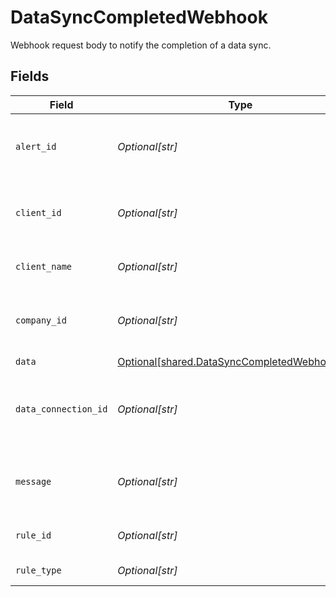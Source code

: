 # DataSyncCompletedWebhook

Webhook request body to notify the completion of a data sync.


## Fields

| Field                                                                                                | Type                                                                                                 | Required                                                                                             | Description                                                                                          | Example                                                                                              |
| ---------------------------------------------------------------------------------------------------- | ---------------------------------------------------------------------------------------------------- | ---------------------------------------------------------------------------------------------------- | ---------------------------------------------------------------------------------------------------- | ---------------------------------------------------------------------------------------------------- |
| `alert_id`                                                                                           | *Optional[str]*                                                                                      | :heavy_minus_sign:                                                                                   | Unique identifier of the webhook event.                                                              |                                                                                                      |
| `client_id`                                                                                          | *Optional[str]*                                                                                      | :heavy_minus_sign:                                                                                   | Unique identifier for your client in Codat.                                                          |                                                                                                      |
| `client_name`                                                                                        | *Optional[str]*                                                                                      | :heavy_minus_sign:                                                                                   | Name of your client in Codat.                                                                        |                                                                                                      |
| `company_id`                                                                                         | *Optional[str]*                                                                                      | :heavy_minus_sign:                                                                                   | Unique identifier for your SMB in Codat.                                                             | 8a210b68-6988-11ed-a1eb-0242ac120002                                                                 |
| `data`                                                                                               | [Optional[shared.DataSyncCompletedWebhookData]](../../models/shared/datasynccompletedwebhookdata.md) | :heavy_minus_sign:                                                                                   | N/A                                                                                                  |                                                                                                      |
| `data_connection_id`                                                                                 | *Optional[str]*                                                                                      | :heavy_minus_sign:                                                                                   | Unique identifier for a company's data connection.                                                   | 2e9d2c44-f675-40ba-8049-353bfcb5e171                                                                 |
| `message`                                                                                            | *Optional[str]*                                                                                      | :heavy_minus_sign:                                                                                   | A human-readable message about the webhook.                                                          |                                                                                                      |
| `rule_id`                                                                                            | *Optional[str]*                                                                                      | :heavy_minus_sign:                                                                                   | Unique identifier for the rule.                                                                      |                                                                                                      |
| `rule_type`                                                                                          | *Optional[str]*                                                                                      | :heavy_minus_sign:                                                                                   | The type of rule.                                                                                    |                                                                                                      |